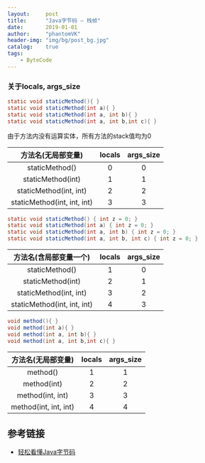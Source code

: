 ```yaml
---
layout:     post
title:      "Java字节码 — 栈帧"
date:       2019-01-01
author:     "phantomVK"
header-img: "img/bg/post_bg.jpg"
catalog:    true
tags:
    - ByteCode
---
```


### 关于locals, args_size

```java
static void staticMethod(){ }
static void staticMethod(int a){ }
static void staticMethod(int a, int b){ }
static void staticMethod(int a, int b,int c){ }
```

由于方法内没有运算实体，所有方法的stack值均为0

|     方法名(无局部变量)      | locals | args_size |
| :-------------------------: | :----: | :-------: |
|       staticMethod()        |   0    |     0     |
|      staticMethod(int)      |   1    |     1     |
|   staticMethod(int, int)    |   2    |     2     |
| staticMethod(int, int, int) |   3    |     3     |

```java
static void staticMethod() { int z = 0; }
static void staticMethod(int a) { int z = 0; }
static void staticMethod(int a, int b) { int z = 0; }
static void staticMethod(int a, int b, int c) { int z = 0; }
```

|   方法名(含局部变量一个)    | locals | args_size |
| :-------------------------: | :----: | :-------: |
|       staticMethod()        |   1    |     0     |
|      staticMethod(int)      |   2    |     1     |
|   staticMethod(int, int)    |   3    |     2     |
| staticMethod(int, int, int) |   4    |     3     |


```java
void method(){ }
void method(int a){ }
void method(int a, int b){ }
void method(int a, int b,int c){ }
```

|  方法名(无局部变量)   | locals | args_size |
| :-------------------: | :----: | :-------: |
|       method()        |   1    |     1     |
|      method(int)      |   2    |     2     |
|   method(int, int)    |   3    |     3     |
| method(int, int, int) |   4    |     4     |

## 参考链接

- [轻松看懂Java字节码](https://juejin.im/post/5aca2c366fb9a028c97a5609)
